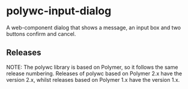 # polywc-input-dialog
A web-component dialog that shows a message, an input box and two buttons confirm and cancel.

## Releases

NOTE: The polywc library is based on Polymer, so it follows the same release numbering. Releases of polywc based on Polymer 2.x have the version 2.x, whilst releases based on Polymer 1.x have the version 1.x.  
